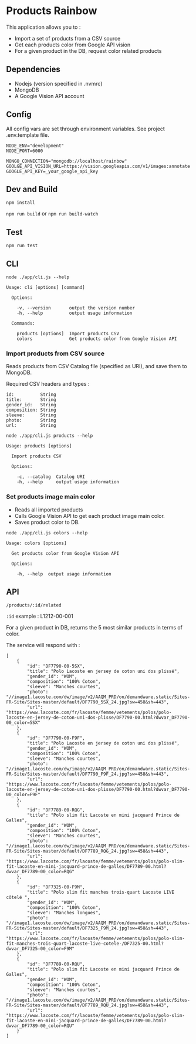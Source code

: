 # Products Rainbow

This application allows you to :

- Import a set of products from a CSV source
- Get each products color from Google API vision
- For a given product in the DB, request color related products

## Dependencies

- Nodejs (version specified in .nvmrc)
- MongoDB
- A Google Vision API account

## Config

All config vars are set through environment variables.
See project .env.template file.

```
NODE_ENV="development"
NODE_PORT=6000

MONGO_CONNECTION="mongodb://localhost/rainbow"
GOOLGE_API_VISION_URL=https://vision.googleapis.com/v1/images:annotate
GOOGLE_API_KEY=_your_google_api_key
```


## Dev and Build

`npm install`

`npm run build` or `npm run build-watch`


## Test

`npm run test`

## CLI

`node ./app/cli.js --help`

```
Usage: cli [options] [command]

  Options:

    -v, --version       output the version number
    -h, --help          output usage information

  Commands:

    products [options]  Import products CSV
    colors              Get products color from Google Vision API
```

### Import products from CSV source

Reads products from CSV Catalog file (specified as URI), and save them to MongoDB.

Required CSV headers and types :

```
id:          String
title:       String
gender_id:   String
composition: String
sleeve:      String
photo:       String
url:         String
```


`node ./app/cli.js products --help`

```
Usage: products [options]

  Import products CSV

  Options:

    -c, --catalog  Catalog URI
    -h, --help     output usage information
```

### Set products image main color

- Reads all imported products
- Calls Google Vision API to get each product image main color.
- Saves product color to DB.

`node ./app/cli.js colors --help`

```
Usage: colors [options]

  Get products color from Google Vision API

  Options:

    -h, --help  output usage information
```

## API

`/products/:id/related`

`:id` example : L1212-00-001

For a given product in DB, returns the 5 most similar products in terms of color.

The service will respond with :


```
[
    {
        "id": "DF7790-00-5SX",
        "title": "Polo Lacoste en jersey de coton uni dos plissé",
        "gender_id": "WOM",
        "composition": "100% Coton",
        "sleeve": "Manches courtes",
        "photo": "//image1.lacoste.com/dw/image/v2/AAQM_PRD/on/demandware.static/Sites-FR-Site/Sites-master/default/DF7790_5SX_24.jpg?sw=458&sh=443",
        "url": "https://www.lacoste.com/fr/lacoste/femme/vetements/polos/polo-lacoste-en-jersey-de-coton-uni-dos-plisse/DF7790-00.html?dwvar_DF7790-00_color=5SX"
    },
    {
        "id": "DF7790-00-F9F",
        "title": "Polo Lacoste en jersey de coton uni dos plissé",
        "gender_id": "WOM",
        "composition": "100% Coton",
        "sleeve": "Manches courtes",
        "photo": "//image1.lacoste.com/dw/image/v2/AAQM_PRD/on/demandware.static/Sites-FR-Site/Sites-master/default/DF7790_F9F_24.jpg?sw=458&sh=443",
        "url": "https://www.lacoste.com/fr/lacoste/femme/vetements/polos/polo-lacoste-en-jersey-de-coton-uni-dos-plisse/DF7790-00.html?dwvar_DF7790-00_color=F9F"
    },
    {
        "id": "DF7789-00-RQG",
        "title": "Polo slim fit Lacoste en mini jacquard Prince de Galles",
        "gender_id": "WOM",
        "composition": "100% Coton",
        "sleeve": "Manches courtes",
        "photo": "//image1.lacoste.com/dw/image/v2/AAQM_PRD/on/demandware.static/Sites-FR-Site/Sites-master/default/DF7789_RQG_24.jpg?sw=458&sh=443",
        "url": "https://www.lacoste.com/fr/lacoste/femme/vetements/polos/polo-slim-fit-lacoste-en-mini-jacquard-prince-de-galles/DF7789-00.html?dwvar_DF7789-00_color=RQG"
    },
    {
        "id": "DF7325-00-F9M",
        "title": "Polo slim fit manches trois-quart Lacoste LIVE côtelé ",
        "gender_id": "WOM",
        "composition": "100% Coton",
        "sleeve": "Manches longues",
        "photo": "//image1.lacoste.com/dw/image/v2/AAQM_PRD/on/demandware.static/Sites-FR-Site/Sites-master/default/DF7325_F9M_24.jpg?sw=458&sh=443",
        "url": "https://www.lacoste.com/fr/lacoste/femme/vetements/polos/polo-slim-fit-manches-trois-quart-lacoste-live-cotele-/DF7325-00.html?dwvar_DF7325-00_color=F9M"
    },
    {
        "id": "DF7789-00-RQU",
        "title": "Polo slim fit Lacoste en mini jacquard Prince de Galles",
        "gender_id": "WOM",
        "composition": "100% Coton",
        "sleeve": "Manches courtes",
        "photo": "//image1.lacoste.com/dw/image/v2/AAQM_PRD/on/demandware.static/Sites-FR-Site/Sites-master/default/DF7789_RQU_24.jpg?sw=458&sh=443",
        "url": "https://www.lacoste.com/fr/lacoste/femme/vetements/polos/polo-slim-fit-lacoste-en-mini-jacquard-prince-de-galles/DF7789-00.html?dwvar_DF7789-00_color=RQU"
    }
]
```
